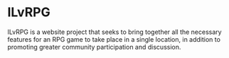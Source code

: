 # ILvRPG
ILvRPG is a website project that seeks to bring together all the necessary features for an RPG game to take place in a single location, in addition to promoting greater community participation and discussion.
